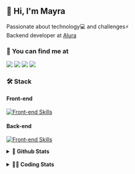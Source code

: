 ## 👋 Hi, I'm Mayra

Passionate about technology💻 and challenges⚡  
Backend developer at [Alura](https://www.alura.com.br)   

### 💬 You can find me at

<a href="https://mayra.dev" target="_blank" rel="noopener"><img src="https://img.shields.io/badge/-mayra.dev-005FED?style=flat&logo=Google-chrome&logoColor=white"/></a>
<a href="https://linkedin.com/in/mayraamaral" target="_blank" rel="noopener"><img src="https://img.shields.io/badge/-/mayraamaral-0077B5?style=flat&logo=Linkedin&logoColor=white"/></a>
<a href="mailto:mayra@mayra.dev" target="_blank" rel="noopener"><img src="https://img.shields.io/badge/-mayra@mayra.dev-D14836?style=flat&logo=Gmail&logoColor=white"/></a>
<a href="" target="_blank" rel="noopener"><img src="https://img.shields.io/badge/-mayraamaral-7289DA?style=flat&logo=Discord&logoColor=white"/></a>

### 🛠️ Stack
#### Front-end

[![Front-end Skills](https://skillicons.dev/icons?i=react,next,angular,redux,styledcomponents,html,css,sass,js,ts,figma)](https://skillicons.dev)
#### Back-end

[![Front-end Skills](https://skillicons.dev/icons?i=java,spring,hibernate,aws,idea,postgres,mysql,git,linux,bash,nodejs,docker,kubernetes,jenkins)](https://skillicons.dev)


<details>
    <summary><strong>📌 Github Stats</strong></summary>
    <br />
    <div align="center">
        <table>
      <td><img height="160em" src="https://github-readme-stats.vercel.app/api?username=mayraamaral&show_icons=true&theme=algolia&hide_border=true&hide=stars&count_private=true" alt="Readme stats"></td>
      <td><img height="160em" src="https://github-readme-stats.vercel.app/api/top-langs/?username=mayraamaral&&layout=compact&&theme=algolia&hide_border=true&langs_count=6" alt="Language stats"></td>
       </table>
  </div> 
    

  <p align="center">
    <img src="https://github-readme-streak-stats.herokuapp.com?user=mayraamaral&theme=dark&hide_border=true&date_format=j%20M%5B%20Y%5D&locale=pt-br&background=050F2C&ring=0195DD&fire=23AA7D&currStreakLabel=23AA7D" alt="Streak stats">
  </p> 
</details>

<br />

<details>
  <summary><strong>👩‍💻 Coding Stats</strong></summary>
  <br />
  
  <!--START_SECTION:waka-->
![Code Time](http://img.shields.io/badge/Code%20Time-585%20hrs%2050%20mins-blue)

**🐱 My GitHub Data** 

> 📦 583.7 kB Used in GitHub's Storage 
 > 
> 🏆 944 Contributions in the Year 2024
 > 
> 🚫 Not Opted to Hire
 > 
> 📜 61 Public Repositories 
 > 
> 🔑 33 Private Repositories 
 > 
**I'm an Early 🐤** 

```text
🌞 Morning                6781 commits        ██████░░░░░░░░░░░░░░░░░░░   22.63 % 
🌆 Daytime                19107 commits       ████████████████░░░░░░░░░   63.76 % 
🌃 Evening                3805 commits        ███░░░░░░░░░░░░░░░░░░░░░░   12.70 % 
🌙 Night                  276 commits         ░░░░░░░░░░░░░░░░░░░░░░░░░   00.92 % 
```
📅 **I'm Most Productive on Wednesday** 

```text
Monday                   4767 commits        ████░░░░░░░░░░░░░░░░░░░░░   15.91 % 
Tuesday                  3445 commits        ███░░░░░░░░░░░░░░░░░░░░░░   11.50 % 
Wednesday                10333 commits       █████████░░░░░░░░░░░░░░░░   34.48 % 
Thursday                 6753 commits        ██████░░░░░░░░░░░░░░░░░░░   22.53 % 
Friday                   3951 commits        ███░░░░░░░░░░░░░░░░░░░░░░   13.18 % 
Saturday                 301 commits         ░░░░░░░░░░░░░░░░░░░░░░░░░   01.00 % 
Sunday                   419 commits         ░░░░░░░░░░░░░░░░░░░░░░░░░   01.40 % 
```


📊 **This Week I Spent My Time On** 

```text
🕑︎ Time Zone: America/Sao_Paulo

💬 Programming Languages: 
Java                     2 hrs 23 mins       █████████░░░░░░░░░░░░░░░░   36.94 % 
CSS                      1 hr 43 mins        ███████░░░░░░░░░░░░░░░░░░   26.63 % 
Python                   49 mins             ███░░░░░░░░░░░░░░░░░░░░░░   12.71 % 
SQL                      46 mins             ███░░░░░░░░░░░░░░░░░░░░░░   11.93 % 
Markdown                 39 mins             ███░░░░░░░░░░░░░░░░░░░░░░   10.28 % 

🔥 Editors: 
IntelliJ IDEA            4 hrs 56 mins       ███████████████████░░░░░░   76.58 % 
VS Code                  1 hr 30 mins        ██████░░░░░░░░░░░░░░░░░░░   23.42 % 

💻 Operating System: 
Linux                    6 hrs 27 mins       █████████████████████████   100.00 % 
```

**I Mostly Code in Java** 

```text
Java                     123 repos           ███████░░░░░░░░░░░░░░░░░░   27.89 % 
JavaScript               101 repos           ██████░░░░░░░░░░░░░░░░░░░   22.90 % 
TypeScript               83 repos            █████░░░░░░░░░░░░░░░░░░░░   18.82 % 
Python                   2 repos             ░░░░░░░░░░░░░░░░░░░░░░░░░   00.45 % 
Dockerfile               1 repo              ░░░░░░░░░░░░░░░░░░░░░░░░░   00.23 % 
```




 Last Updated on 15/10/2024 19:18:45 UTC
<!--END_SECTION:waka-->

</details>
